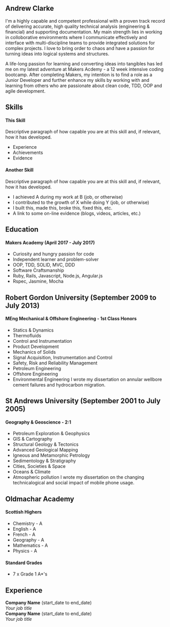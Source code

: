 ## Andrew Clarke

I'm a highly capable and competent professional with a proven track record of delivering accurate, high quality technical analysis (engineering & financial) and supporting documentation. My main strength lies in working in colloborative environments where I communicate effectively and interface with multi-discipline teams to provide integrated solutions for complex projects. I love to bring order to chaos and have a passion for turning ideas into logical systems and structures. 

A life-long passion for learning and converting ideas into tangibles has led me on my latest adventure at Makers Acdemy - a 12 week intensive coding bootcamp. After completing Makers, my intention is to find a role as a Junior Developer and further enhance my skills by working with and learning from others who are passionate about clean code, TDD, OOP and agile development. 

## Skills

#### This Skill

Descriptive paragraph of how capable you are at this skill and, if relevant, how it has developed.

- Experience
- Achievements
- Evidence

#### Another Skill

Descriptive paragraph of how capable you are at this skill and, if relevant, how it has developed.

- I achieved A during my work at B (job, or otherwise)
- I contributed to the growth of X while doing Y (job, or otherwise)
- I built this, made this, broke this, fixed this, etc.
- A link to some on-line evidence (blogs, videos, articles, etc.)

## Education

#### Makers Academy (April 2017 - July 2017)

- Curiosity and hungry passion for code
- Independent learner and problem-solver
- OOP, TDD, SOLID, MVC, DDD
- Software Craftsmanship
- Ruby, Rails, Javascript, Node.js, Angular.js
- Rspec, Jasmine, Mocha

## Robert Gordon University (September 2009 to July 2013)

#### MEng Mechanical & Offshore Engineering - 1st Class Honors
- Statics & Dynamics
- Thermofluids
- Control and Instrumentation
- Product Development
- Mechanics of Solids
- Signal Acquisition, Instrumentation and Control
- Safety, Risk and Reliability Management
- Petroleum Engineering
- Offshore Engineering
- Environmental Engineering
I wrote my dissertation on annular wellbore cement failures and hydrocarbon migration. 

## St Andrews University (September 2001 to July 2005)

#### Geography & Geoscience  - 2:1
- Petroleum Exploration & Geophysics
- GIS & Cartography
- Structural Geology & Tectonics 
- Advanced Geological Mapping
- Igneous and Metamorphic Petrology
- Sedimentology & Stratigraphy
- Cities, Societies & Space
- Oceans & Climate
- Atmospheric pollution
I wrote my dissertation on the changing technicalogical and social impact of mobile phone usage. 


## Oldmachar Academy

#### Scottish Highers
- Chemistry - A
- English - A
- French - A
- Geography - A
- Mathematics - A
- Physics - A

#### Standard Grades
- 7 x Grade 1 A*'s 


## Experience

**Company Name** (start_date to end_date)    
*Your job title*  
**Company Name** (start_date to end_date)   
*Your job title*  
